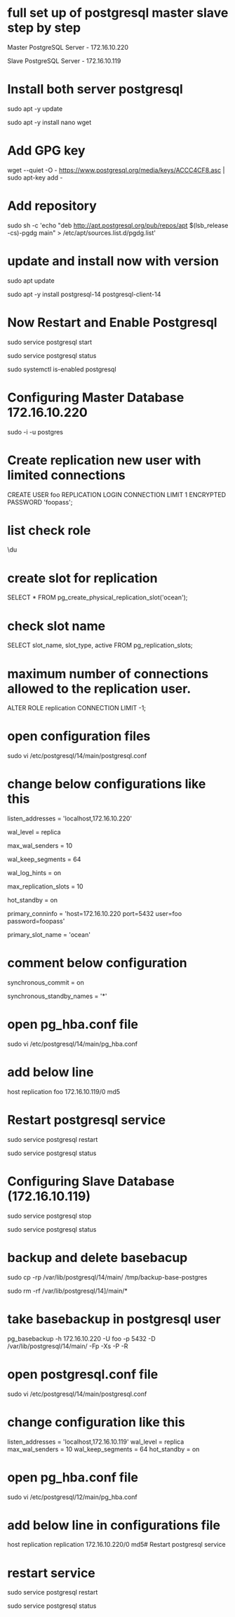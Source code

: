 # full set up of postgresql  master slave step by step

Master PostgreSQL Server  -  172.16.10.220

Slave  PostgreSQL Server  -  172.16.10.119

# Install both server postgresql 

sudo apt -y update

sudo apt -y install nano wget

# Add GPG key

wget --quiet -O - https://www.postgresql.org/media/keys/ACCC4CF8.asc | sudo apt-key add -

# Add repository
 
sudo sh -c 'echo "deb http://apt.postgresql.org/pub/repos/apt $(lsb_release -cs)-pgdg main" > /etc/apt/sources.list.d/pgdg.list'

# update and install now with version

sudo apt update

sudo apt -y install postgresql-14 postgresql-client-14

# Now Restart and Enable Postgresql

sudo service postgresql start

sudo service postgresql status

sudo systemctl is-enabled postgresql

# Configuring Master Database 172.16.10.220

sudo -i -u postgres

# Create replication new user with limited connections 

CREATE USER foo REPLICATION LOGIN CONNECTION LIMIT 1 ENCRYPTED PASSWORD 'foopass';

# list check role 

\du

# create slot for replication

SELECT * FROM pg_create_physical_replication_slot('ocean');

# check slot name 

SELECT slot_name, slot_type, active FROM pg_replication_slots;


# maximum number of connections allowed to the replication user.

ALTER ROLE replication CONNECTION LIMIT -1;

# open  configuration files 

sudo vi /etc/postgresql/14/main/postgresql.conf

# change below configurations like this 

listen_addresses = 'localhost,172.16.10.220'

wal_level = replica

max_wal_senders = 10

wal_keep_segments = 64

wal_log_hints = on

max_replication_slots = 10

hot_standby = on 

primary_conninfo = 'host=172.16.10.220  port=5432 user=foo password=foopass'

primary_slot_name = 'ocean'

# comment below configuration

synchronous_commit = on

synchronous_standby_names = '*'

# open pg_hba.conf file 

sudo vi /etc/postgresql/14/main/pg_hba.conf

# add below line 

host    replication     foo     172.16.10.119/0   md5

# Restart postgresql service 

sudo service postgresql restart

sudo service postgresql status

# Configuring Slave Database (172.16.10.119)

sudo service postgresql stop

sudo service postgresql status

# backup and delete basebacup

sudo  cp -rp  /var/lib/postgresql/14/main/ /tmp/backup-base-postgres


sudo rm -rf  /var/lib/postgresql/14]/main/*


# take basebackup  in postgresql user 

pg_basebackup -h 172.16.10.220 -U foo -p 5432 -D /var/lib/postgresql/14/main/  -Fp -Xs -P -R


# open postgresql.conf file 

sudo vi /etc/postgresql/14/main/postgresql.conf

# change configuration like this 

listen_addresses = 'localhost,172.16.10.119'
wal_level = replica
max_wal_senders = 10
wal_keep_segments = 64
hot_standby = on

# open pg_hba.conf file 

sudo vi /etc/postgresql/12/main/pg_hba.conf

# add below line in configurations file 

host    replication     replication     172.16.10.220/0   md5# Restart postgresql service 

# restart service 

sudo service postgresql restart

sudo service postgresql status






























